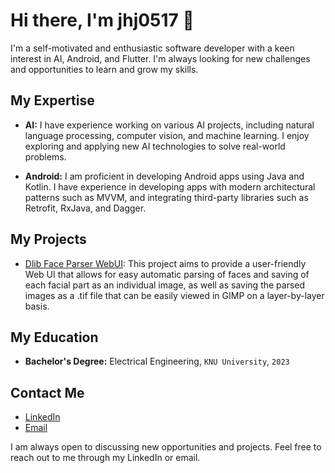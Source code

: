 # Hi there, I'm jhj0517 👋

I'm a self-motivated and enthusiastic software developer with a keen interest in AI, Android, and Flutter. I'm always looking for new challenges and opportunities to learn and grow my skills. 

## My Expertise

- **AI:** I have experience working on various AI projects, including natural language processing, computer vision, and machine learning. I enjoy exploring and applying new AI technologies to solve real-world problems.

- **Android:** I am proficient in developing Android apps using Java and Kotlin. I have experience in developing apps with modern architectural patterns such as MVVM, and integrating third-party libraries such as Retrofit, RxJava, and Dagger.

## My Projects

- [Dlib Face Parser WebUI](link): This project aims to provide a user-friendly Web UI that allows for easy automatic parsing of faces and saving of each facial part as an individual image, as well as saving the parsed images as a .tif file that can be easily viewed in GIMP on a layer-by-layer basis.

## My Education

- **Bachelor's Degree:** Electrical Engineering, `KNU University`, `2023`

## Contact Me

- [LinkedIn](https://www.linkedin.com/in/developer-jo-31179322a/)
- [Email](developerjo0517@gmail.com) 

I am always open to discussing new opportunities and projects. Feel free to reach out to me through my LinkedIn or email.
